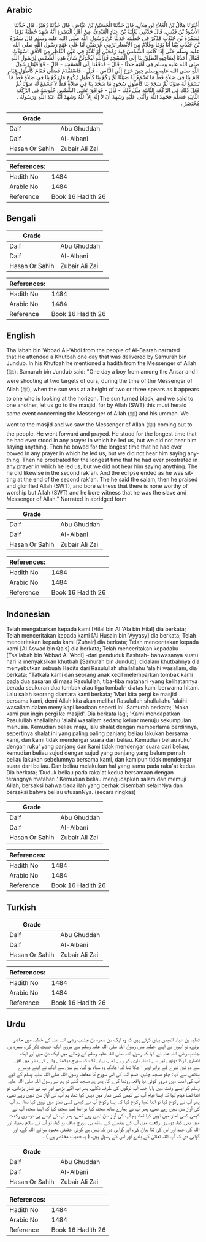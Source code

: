## Arabic


<div dir="rtl" lang="ar" style={{fontSize:'larger',backgroundColor:'#f8f9fa',padding:20}}>
أَخْبَرَنَا هِلاَلُ بْنُ الْعَلاَءِ بْنِ هِلاَلٍ، قَالَ حَدَّثَنَا الْحُسَيْنُ بْنُ عَيَّاشٍ، قَالَ حَدَّثَنَا زُهَيْرٌ، قَالَ حَدَّثَنَا الأَسْوَدُ بْنُ قَيْسٍ، قَالَ حَدَّثَنِي ثَعْلَبَةُ بْنُ عِبَادٍ الْعَبْدِيُّ، مِنْ أَهْلِ الْبَصْرَةِ أَنَّهُ شَهِدَ خُطْبَةً يَوْمًا لِسَمُرَةَ بْنِ جُنْدُبٍ فَذَكَرَ فِي خُطْبَتِهِ حَدِيثًا عَنْ رَسُولِ اللَّهِ صلى الله عليه وسلم قَالَ سَمُرَةُ بْنُ جُنْدُبٍ بَيْنَا أَنَا يَوْمًا وَغُلاَمٌ مِنَ الأَنْصَارِ نَرْمِي غَرَضَيْنِ لَنَا عَلَى عَهْدِ رَسُولِ اللَّهِ صلى الله عليه وسلم حَتَّى إِذَا كَانَتِ الشَّمْسُ قِيدَ رُمْحَيْنِ أَوْ ثَلاَثَةٍ فِي عَيْنِ النَّاظِرِ مِنَ الأُفُقِ اسْوَدَّتْ فَقَالَ أَحَدُنَا لِصَاحِبِهِ انْطَلِقْ بِنَا إِلَى الْمَسْجِدِ فَوَاللَّهِ لَيُحْدِثَنَّ شَأْنُ هَذِهِ الشَّمْسِ لِرَسُولِ اللَّهِ صلى الله عليه وسلم فِي أُمَّتِهِ حَدَثًا - قَالَ - فَدَفَعْنَا إِلَى الْمَسْجِدِ - قَالَ - فَوَافَيْنَا رَسُولَ اللَّهِ صلى الله عليه وسلم حِينَ خَرَجَ إِلَى النَّاسِ - قَالَ - فَاسْتَقْدَمَ فَصَلَّى فَقَامَ كَأَطْوَلِ قِيَامٍ قَامَ بِنَا فِي صَلاَةٍ قَطُّ مَا نَسْمَعُ لَهُ صَوْتًا ثُمَّ رَكَعَ بِنَا كَأَطْوَلِ رُكُوعٍ مَا رَكَعَ بِنَا فِي صَلاَةٍ قَطُّ مَا نَسْمَعُ لَهُ صَوْتًا ثُمَّ سَجَدَ بِنَا كَأَطْوَلِ سُجُودٍ مَا سَجَدَ بِنَا فِي صَلاَةٍ قَطُّ لاَ نَسْمَعُ لَهُ صَوْتًا ثُمَّ فَعَلَ ذَلِكَ فِي الرَّكْعَةِ الثَّانِيَةِ مِثْلَ ذَلِكَ - قَالَ - فَوَافَقَ تَجَلِّي الشَّمْسِ جُلُوسَهُ فِي الرَّكْعَةِ الثَّانِيَةِ فَسَلَّمَ فَحَمِدَ اللَّهَ وَأَثْنَى عَلَيْهِ وَشَهِدَ أَنْ لاَ إِلَهَ إِلاَّ اللَّهُ وَشَهِدَ أَنَّهُ عَبْدُ اللَّهِ وَرَسُولُهُ ‏.‏ مُخْتَصَرٌ ‏.‏
</div>
<div style={{backgroundColor:'#f8f9fa',padding:20, marginBottom: 10}}><table> <thead> <tr> <th>Grade</th> <th></th> </tr> </thead> <tbody> <tr><td>Daif</td><td>Abu Ghuddah</td></tr><tr><td>Daif</td><td>Al-Albani</td></tr><tr><td>Hasan Or Sahih</td><td>Zubair Ali Zai</td></tr></tbody></table><table> <thead> <tr> <th>References:</th> <th></th> </tr> </thead> <tbody><tr><td>Hadith No</td><td>1484</td></tr><tr><td>Arabic No</td><td>1484</td></tr><tr><td>Reference</td><td>Book 16 Hadith 26</td></tr></tbody></table></div>

## Bengali


<div dir="ltr" lang="bn" style={{fontSize:'larger',backgroundColor:'#f8f9fa',padding:20}}>

</div>
<div style={{backgroundColor:'#f8f9fa',padding:20, marginBottom: 10}}><table> <thead> <tr> <th>Grade</th> <th></th> </tr> </thead> <tbody> <tr><td>Daif</td><td>Abu Ghuddah</td></tr><tr><td>Daif</td><td>Al-Albani</td></tr><tr><td>Hasan Or Sahih</td><td>Zubair Ali Zai</td></tr></tbody></table><table> <thead> <tr> <th>References:</th> <th></th> </tr> </thead> <tbody><tr><td>Hadith No</td><td>1484</td></tr><tr><td>Arabic No</td><td>1484</td></tr><tr><td>Reference</td><td>Book 16 Hadith 26</td></tr></tbody></table></div>

## English


<div dir="ltr" lang="en" style={{fontSize:'larger',backgroundColor:'#f8f9fa',padding:20}}>
Tha'labah bin 'Abbad Al-'Abdi from the people of Al-Basrah narrated that:He attended a Khutbah one day that was delivered by Samurah bin Jundub. In his Khutbah he mentioned a hadith from the Messenger of Allah (ﷺ). Samurah bin Jundub said: "One day a boy from among the Ansar and I were shooting at two targets of ours, during the time of the Messenger of Allah (ﷺ), when the sun was at a height of two or three spears as it appears to one who is looking at the horizon. The sun turned black, and we said to one another, let us go to the masjid, for by Allah (SWT) this must herald some event concerning the Messenger of Allah (ﷺ) and his ummah. We went to the masjid and we saw the Messenger of Allah (ﷺ) coming out to the people. He went forward and prayed. He stood for the longest time that he had ever stood in any prayer in which he led us, but we did not hear him saying anything. Then he bowed for the longest time that he had ever bowed in any prayer in which he led us, but we did not hear him saying anything. Then he prostrated for the longest time that he had ever prostrated in any prayer in which he led us, but we did not hear him saying anything. The he did likewise in the second rak'ah. And the eclipse ended as he was sitting at the end of the second rak'ah. The he said the salam, then he praised and glorified Allah (SWT), and bore witness that there is none worthy of worship but Allah (SWT) and he bore witness that he was the slave and Messenger of Allah." Narrated in abridged form
</div>
<div style={{backgroundColor:'#f8f9fa',padding:20, marginBottom: 10}}><table> <thead> <tr> <th>Grade</th> <th></th> </tr> </thead> <tbody> <tr><td>Daif</td><td>Abu Ghuddah</td></tr><tr><td>Daif</td><td>Al-Albani</td></tr><tr><td>Hasan Or Sahih</td><td>Zubair Ali Zai</td></tr></tbody></table><table> <thead> <tr> <th>References:</th> <th></th> </tr> </thead> <tbody><tr><td>Hadith No</td><td>1484</td></tr><tr><td>Arabic No</td><td>1484</td></tr><tr><td>Reference</td><td>Book 16 Hadith 26</td></tr></tbody></table></div>

## Indonesian


<div dir="ltr" lang="id" style={{fontSize:'larger',backgroundColor:'#f8f9fa',padding:20}}>
Telah mengabarkan kepada kami [Hilal bin Al 'Ala bin Hilal] dia berkata; Telah menceritakan kepada kami [Al Husain bin 'Ayyasy] dia berkata; Telah menceritakan kepada kami [Zuhair] dia berkata; Telah menceritakan kepada kami [Al Aswad bin Qais] dia berkata; Telah menceritakan kepadaku [Tsa'labah bin 'Abbad Al 'Abdi] -dari penduduk Bashrah- bahwasanya suatu hari ia menyaksikan khutbah [Samurah bin Jundub], didalam khutbahnya dia menyebutkan sebuah Hadits dari Rasulullah shallallahu 'alaihi wasallam, dia berkata; "Tatkala kami dan seorang anak kecil melemparkan tombak kami pada dua sasaran di masa Rasulullah, tiba-tiba matahari -yang kelihatannya berada seukuran dua tombak atau tiga tombak- diatas kami berwarna hitam. Lalu salah seorang diantara kami berkata; 'Mari kita pergi ke masjid bersama kami, demi Allah kita akan melihat Rasulullah shallallahu 'alaihi wasallam dalam menyikapi keadaan seperti ini. Samurah berkata; 'Maka kami pun ingin pergi ke masjid'. Dia berkata lagi; 'Kami mendapatkan Rasulullah shallallahu 'alaihi wasallam sedang keluar menuju sekumpulan manusia. Kemudian beliau maju, lalu shalat dengan memperlama berdirinya, sepertinya shalat ini yang paling paling panjang beliau lakukan bersama kami, dan kami tidak mendengar suara dari beliau. Kemudian beliau ruku' dengan ruku' yang panjang dan kami tidak mendengar suara dari beliau, kemudian beliau sujud dengan sujud yang panjang yang belum pernah beliau lakukan sebelumnya bersama kami, dan kamipun tidak mendengar suara dari beliau. Dan beliau melakukan hal yang sama pada raka'at kedua. Dia berkata; 'Duduk beliau pada raka'at kedua bersamaan dengan terangnya matahari.' Kemudian beliau mengucapkan salam dan memuji Allah, bersaksi bahwa tiada ilah yang berhak disembah selainNya dan bersaksi bahwa beliau utusanNya. (secara ringkas)
</div>
<div style={{backgroundColor:'#f8f9fa',padding:20, marginBottom: 10}}><table> <thead> <tr> <th>Grade</th> <th></th> </tr> </thead> <tbody> <tr><td>Daif</td><td>Abu Ghuddah</td></tr><tr><td>Daif</td><td>Al-Albani</td></tr><tr><td>Hasan Or Sahih</td><td>Zubair Ali Zai</td></tr></tbody></table><table> <thead> <tr> <th>References:</th> <th></th> </tr> </thead> <tbody><tr><td>Hadith No</td><td>1484</td></tr><tr><td>Arabic No</td><td>1484</td></tr><tr><td>Reference</td><td>Book 16 Hadith 26</td></tr></tbody></table></div>

## Turkish


<div dir="ltr" lang="tr" style={{fontSize:'larger',backgroundColor:'#f8f9fa',padding:20}}>

</div>
<div style={{backgroundColor:'#f8f9fa',padding:20, marginBottom: 10}}><table> <thead> <tr> <th>Grade</th> <th></th> </tr> </thead> <tbody> <tr><td>Daif</td><td>Abu Ghuddah</td></tr><tr><td>Daif</td><td>Al-Albani</td></tr><tr><td>Hasan Or Sahih</td><td>Zubair Ali Zai</td></tr></tbody></table><table> <thead> <tr> <th>References:</th> <th></th> </tr> </thead> <tbody><tr><td>Hadith No</td><td>1484</td></tr><tr><td>Arabic No</td><td>1484</td></tr><tr><td>Reference</td><td>Book 16 Hadith 26</td></tr></tbody></table></div>

## Urdu


<div dir="rtl" lang="ur" style={{fontSize:'larger',backgroundColor:'#f8f9fa',padding:20}}>
ثعلبہ بن عباد العبدی بیان کرتے ہیں کہ وہ ایک دن سمرہ بن جندب رضی اللہ عنہ کے خطبہ میں حاضر ہوئے، تو انہوں نے اپنے خطبہ میں رسول اللہ صلی اللہ علیہ وسلم سے مروی ایک حدیث ذکر کی، سمرہ بن جندب رضی اللہ عنہ نے کہا کہ رسول اللہ صلی اللہ علیہ وسلم کے زمانے میں ایک دن میں اور ایک انصاری لڑکا دونوں تیر سے نشانہ بازی کر رہے تھے، یہاں تک کہ سورج دیکھنے والے کی نظر میں افق سے دو تین نیزے کے برابر اوپر آ چکا تھا کہ اچانک وہ سیاہ ہو گیا، ہم میں سے ایک نے اپنے دوسرے ساتھی سے کہا: چلو مسجد چلیں، قسم اللہ کی اس سورج کا معاملہ رسول اللہ صلی اللہ علیہ وسلم کے لیے آپ کی امت میں ضرور کوئی نیا واقعہ رونما کرے گا، پھر ہم مسجد گئے تو ہم نے رسول اللہ صلی اللہ علیہ وسلم کو ایسے وقت میں پایا جب آپ لوگوں کی طرف نکلے، پھر آپ آگے بڑھے اور آپ نے نماز پڑھائی، تو اتنا لمبا قیام کیا کہ ایسا قیام آپ نے کبھی کسی نماز میں نہیں کیا تھا، ہم آپ کی آواز سن نہیں رہے تھے، پھر آپ نے رکوع کیا تو اتنا لمبا رکوع کیا کہ ایسا رکوع آپ نے کبھی کسی نماز میں نہیں کیا تھا، ہم آپ کی آواز سن نہیں رہے تھے، پھر آپ نے ہمارے ساتھ سجدہ کیا تو اتنا لمبا سجدہ کیا کہ ایسا سجدہ آپ نے کبھی کسی نماز میں نہیں کیا تھا، ہم آپ کی آواز سن نہیں رہے تھے، پھر آپ نے ایسے ہی دوسری رکعت میں بھی کیا، دوسری رکعت میں آپ کے بیٹھنے کے ساتھ ہی سورج صاف ہو گیا، تو آپ نے سلام پھیرا، اور اللہ کی حمد اور اس کی ثنا بیان کی، اور گواہی دی کہ نہیں ہے کوئی حقیقی معبود سوائے اللہ کے، اور گواہی دی کہ آپ اللہ تعالیٰ کے بندے اور اس کے رسول ہیں، ( یہ حدیث مختصر ہے ) ۔
</div>
<div style={{backgroundColor:'#f8f9fa',padding:20, marginBottom: 10}}><table> <thead> <tr> <th>Grade</th> <th></th> </tr> </thead> <tbody> <tr><td>Daif</td><td>Abu Ghuddah</td></tr><tr><td>Daif</td><td>Al-Albani</td></tr><tr><td>Hasan Or Sahih</td><td>Zubair Ali Zai</td></tr></tbody></table><table> <thead> <tr> <th>References:</th> <th></th> </tr> </thead> <tbody><tr><td>Hadith No</td><td>1484</td></tr><tr><td>Arabic No</td><td>1484</td></tr><tr><td>Reference</td><td>Book 16 Hadith 26</td></tr></tbody></table></div>
